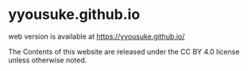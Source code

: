 # yyousuke.github.io

web version is available at https://yyousuke.github.io/

The Contents of this website are released under the CC BY 4.0 license unless otherwise noted.